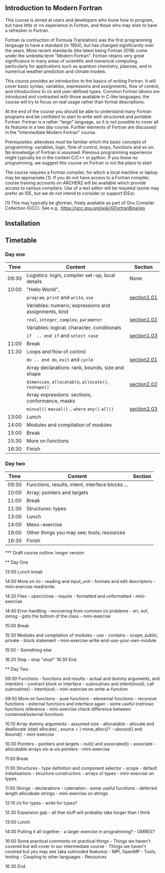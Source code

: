 
Introduction to Modern Fortran
------------------------------

This course is aimed at users and developers who know how to program,
but have little or no experience in Fortran, and those who may wish to
have a refresher in Fortran.

Fortran (a contraction of Formula Translation) was the first programming
langauge to have a standard (in 1954), but has changed significantly over
the years. More recent standards (the latest being Fortran 2018) come
under the umbrella term "Modern Fortran". Fortran retains very great
significance in many areas of scientific and numerical computing,
particularly for applications such as quantum chemistry, plasmas, and in
numerical weather prediction and climate models.

This course provides an introduction to the basics of writing Fortran.
It will cover basic syntax, variables, expressions and assignments,
flow of control, and introductions to i/o and user-defined types.
Common Fortran idioms are introduced and contrasted with those
available in C-like languages; the course will try to focus on
real usage rather than formal descriptions.

At the end of the course you should be able to understand many Fortran
programs and be confident to start to write well-structured and portable
Fortran. Fortran is a rather "large" language, so it is not possible to
cover all its features in a two day course. Further elements of Fortran
are discussed in the "Intermediate Modern Fortran" course.

Prerequisites: attendees *must* be familiar which the basic concepts of
programming: variables, logic, flow of control, loops, functions and
so on. No knowledge of Fortran is assumed. Previous programming
experience might typically be in the context C/C++ or python.
If you know no programming, we suggest this course on Fortran is not
the place to start.

The course requires a Fortran compiler, for which a local machine or
laptop may be appropriate [1]. If you do not have access to a Fortran
compiler, course training accounts on ARCHER2 will be available which
provide access to various compilers. Use of a text editor will be
required (some may prefer an IDE, but we do not intend to consider or
support IDEs).

[1] This may typically be gfortran, freely available as part of
    Gnu Compiler Collection (GCC).
    See e.g., https://gcc.gnu.org/wiki/GFortranBinaries
    
## Installation

## Timetable

### Day one

| Time  | Content                                                 | Section                    |
|-------|---------------------------------------------------------|----------------------------|
| 09:30 | Logistics: login, compiler set-up, local details        | None                       |
| 10:00 | "Hello World",                                          |                            |
|       | `program`, `print` and `write`, `use`                   | [section1.01](section1.01) |
|       | Variables: numeric; expressions and assignments, kind   |                            |
|       | `real`, `integer`, `complex`, `parameter`               | [section1.02](section1.02) |
|       | Variables: logical, character, conditionals             |                            |
|       | `if  .. end if` and `select case`                       | [section1.03](section1.03) |
| 11:00 | Break                                                   |                            |
| 11:30 | Loops and flow of control                               |                            |
|       | `do .. end do`, `exit` and `cycle`                      | [section2.01](section2.01) |
|       | Array declarations: rank, bounds, size and shape        |                            |
|       | `dimension`, `allocatable`, `allocate()`, `reshape()`   | [section2.02](section2.02) |
|       | Array expressions: sections, conformance, masks         |                            |
|       | `minval()` `maxval()` .. `where` `any()` `all()`        | [section2.03](section2.03) |
| 13:00 | Lunch                                                   |                            |
| 14:00 | Modules and compilation of modules                      |                            |
| 15:00 | Break                                                   |                            |
| 15:30 | More on functions                                       |                            |
| 16:30 | Finish                                                  |                            |

### Day two

| Time  | Content                                           | Section                    |
|-------|---------------------------------------------------|----------------------------|
| 09:30 | Functions, results, intent, interface blocks ...  |                            |
| 10:00 | Array; pointers and targets                       |                            |
| 11:00 | Break                                             |                            |
| 11:30 | Structures: types                                 |                            |
| 13:00 | Lunch                                             |                            |
| 14:00 | Meso-exercise                                     |                            |
| 16:00 | Other things you may see; tools; resources        |                            |
| 16:30 | Finish                                            |                            |


*** Draft course outline: longer version

** Day One

13:00 Lunch break

14:00 More on i/o
      - reading and input_unit
      - formats and edit descriptors
      - mini-exercise read/write

14:20 Files
      - open/close
      - inquire
      - formatted and unformatted
      - mini-exercise

14:40 Error handling
      - recovering from common i/o problems
      - err, eof, iomsg
      - goto the bottom of the class
      - mini-exercise

15:00 Break

15:30 Modules and compilation of modules
      - use
      - contains
      - scope, public, private
      - block statement
      - mini-exercise write-and-use-your-own-module

15:50 - Something else

16:20 Stop
      - stop "stop!"
16:30 End



** Day Two

09:30 Functions
      - functions and results
      - actual and dummy arguments, and intent(in)
      - contract block or interface
      - subroutines and intent(inout); call subroutine()
      - intent(out)
      - mini-exercise on write-a-function

09:50 More on functions
      - pure functions
      - elemental functions
      - recursive functions
      - external functions and interface again
      - some useful instrinsic functions reference
      - mini-exercise check difference between contained/external functions

10:10 Array dummy arguments
      - assumed size
      - allocatable
      - allocate and deallocate (stat) allocate( , source = ) move_alloc()?
      - ubound() and lbound()
      - mini-exercise

10:30 Pointers
      - pointers and targets
      - null() and associated()
      - associate
      - allocatable arrays vis-a-vis pointers
      - mini-exercise

11:00 Break

11:30 Structures
      - type definition and component selector
      - scope
      - default initialisations
      - structure constructors
      - arrays of types
      - mini-exercise on types

11:50 Strings
      - declarations
      - catenation
      - some useful fucntions
      - deferred length allocabale strings
      - mini-exercise on strings

12:10 i/o for types
      - write for types?

12:30 Expansion gap
      - all that stuff will probably take longer than I think

13:00 Lunch

14:00 Putting it all together
      - a larger exercise in programming?
      - GMRES?

16:00 Some practical comments on practical things
      - Things we haven't covered but will cover in our intermediate course
      - Things we haven't covered but you may see (aka outmoded features)
      - MPI, OpenMP
      - Tools, testing
      - Coupling to other languages
      - Resources

16:30 End
